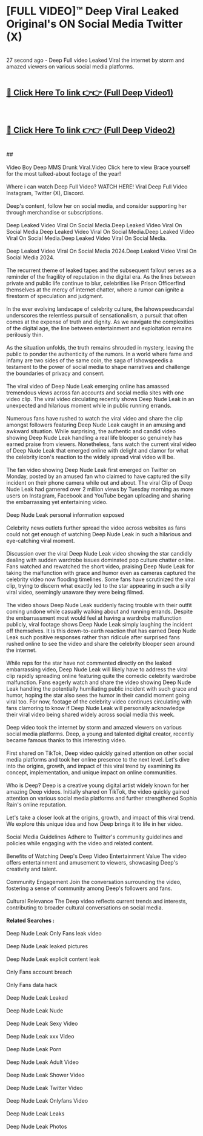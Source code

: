 # [FULL VIDEO]™ Deep Viral Leaked Original's ON Social Media Twitter (X) <br>
<br>
27 second ago - Deep Full video Leaked Viral the internet by storm and amazed viewers on various social media platforms.<br>

 <br>

##  <a href="https://play.123hd.live?title=Full Deep&ref=git">🔴 Click Here To link 👉👉 (Full Deep Video1)</a><br>
  <br>

##  <a href="https://play.123hd.live?title=Full Deep&ref=git">🔴 Click Here To link 👉👉 (Full Deep Video2)</a><br>
  <br>
  ##


  <br>

  <br>
Video Boy Deep MMS Drunk Viral.Video Click here to view Brace yourself for the most talked-about footage of the year!
<br><br>
Where i can watch Deep Full Video? WATCH HERE! Viral Deep Full Video Instagram, Twitter (X), Discord.
<br><br>
Deep's content, follow her on social media, and consider supporting her through merchandise or subscriptions.
<br><br>
Deep Leaked Video Viral On Social Media.Deep Leaked Video Viral On Social Media.Deep Leaked Video Viral On Social Media.Deep Leaked Video Viral On Social Media.Deep Leaked Video Viral On Social Media.
<br><br>
Deep Leaked Video Viral On Social Media 2024.Deep Leaked Video Viral On Social Media 2024.
<br><br>
The recurrent theme of leaked tapes and the subsequent fallout serves as a reminder of the fragility of reputation in the digital era. As the lines between private and public life continue to blur, celebrities like Prison Officerfind themselves at the mercy of internet chatter, where a rumor can ignite a firestorm of speculation and judgment.
<br><br>
In the ever evolving landscape of celebrity culture, the Ishowspeedscandal underscores the relentless pursuit of sensationalism, a pursuit that often comes at the expense of truth and dignity. As we navigate the complexities of the digital age, the line between entertainment and exploitation remains perilously thin.
<br><br>
As the situation unfolds, the truth remains shrouded in mystery, leaving the public to ponder the authenticity of the rumors. In a world where fame and infamy are two sides of the same coin, the saga of Ishowspeedis a testament to the power of social media to shape narratives and challenge the boundaries of privacy and consent.
<br><br>
The viral video of Deep Nude Leak emerging online has amassed tremendous views across fan accounts and social media sites with one video clip. The viral video circulating recently shows Deep Nude Leak in an unexpected and hilarious moment while in public running errands.
<br><br>
Numerous fans have rushed to watch the viral video and share the clip amongst followers featuring Deep Nude Leak caught in an amusing and awkward situation. While surprising, the authentic and candid video showing Deep Nude Leak handling a real life blooper so genuinely has earned praise from viewers. Nonetheless, fans watch the current viral video of Deep Nude Leak that emerged online with delight and clamor for what the celebrity icon's reaction to the widely spread viral video will be.
<br><br>
The fan video showing Deep Nude Leak first emerged on Twitter on Monday, posted by an amused fan who claimed to have captured the silly incident on their phone camera while out and about. The viral Clip of Deep Nude Leak had garnered over 2 million views by Tuesday morning as more users on Instagram, Facebook and YouTube began uploading and sharing the embarrassing yet entertaining video.
<br><br>
Deep Nude Leak personal information exposed
<br><br>
Celebrity news outlets further spread the video across websites as fans could not get enough of watching Deep Nude Leak in such a hilarious and eye-catching viral moment.
<br><br>
Discussion over the viral Deep Nude Leak video showing the star candidly dealing with sudden wardrobe issues dominated pop culture chatter online. Fans watched and rewatched the short video, praising Deep Nude Leak for taking the malfunction with grace and humor even as cameras captured the celebrity video now flooding timelines. Some fans have scrutinized the viral clip, trying to discern what exactly led to the star appearing in such a silly viral video, seemingly unaware they were being filmed.
<br><br>
The video shows Deep Nude Leak suddenly facing trouble with their outfit coming undone while casually walking about and running errands. Despite the embarrassment most would feel at having a wardrobe malfunction publicly, viral footage shows Deep Nude Leak simply laughing the incident off themselves. It is this down-to-earth reaction that has earned Deep Nude Leak such positive responses rather than ridicule after surprised fans rushed online to see the video and share the celebrity blooper seen around the internet.
<br><br>
While reps for the star have not commented directly on the leaked embarrassing video, Deep Nude Leak will likely have to address the viral clip rapidly spreading online featuring quite the comedic celebrity wardrobe malfunction. Fans eagerly watch and share the video showing Deep Nude Leak handling the potentially humiliating public incident with such grace and humor, hoping the star also sees the humor in their candid moment going viral too. For now, footage of the celebrity video continues circulating with fans clamoring to know if Deep Nude Leak will personally acknowledge their viral video being shared widely across social media this week.
<br><br>
Deep video took the internet by storm and amazed viewers on various social media platforms. Deep, a young and talented digital creator, recently became famous thanks to this interesting video.
<br><br>
First shared on TikTok, Deep video quickly gained attention on other social media platforms and took her online presence to the next level. Let's dive into the origins, growth, and impact of this viral trend by examining its concept, implementation, and unique impact on online communities.
<br><br>
Who is Deep? Deep is a creative young digital artist widely known for her amazing Deep videos. Initially shared on TikTok, the video quickly gained attention on various social media platforms and further strengthened Sophia Rain's online reputation.
<br><br>
Let's take a closer look at the origins, growth, and impact of this viral trend. We explore this unique idea and how Deep brings it to life in her video.
<br><br>
Social Media Guidelines Adhere to Twitter's community guidelines and policies while engaging with the video and related content.
<br><br>
Benefits of Watching Deep's Deep Video Entertainment Value The video offers entertainment and amusement to viewers, showcasing Deep's creativity and talent.
<br><br>
Community Engagement Join the conversation surrounding the video, fostering a sense of community among Deep's followers and fans.
<br><br>
Cultural Relevance The Deep video reflects current trends and interests, contributing to broader cultural conversations on social media.
<br><br>
<strong>Related Searches :</strong>
<br><br>
Deep Nude Leak Only Fans leak video
<br><br>
Deep Nude Leak leaked pictures
<br><br>
Deep Nude Leak explicit content leak
<br><br>
Only Fans account breach
<br><br>
Only Fans data hack
<br><br>
Deep Nude Leak Leaked
<br><br>
Deep Nude Leak Nude
<br><br>
Deep Nude Leak Sexy Video
<br><br>
Deep Nude Leak xxx Video
<br><br>
Deep Nude Leak Porn
<br><br>
Deep Nude Leak Adult Video
<br><br>
Deep Nude Leak Shower Video
<br><br>
Deep Nude Leak Twitter Video
<br><br>
Deep Nude Leak Onlyfans Video
<br><br>
Deep Nude Leak Leaks
<br><br>
Deep Nude Leak Photos
